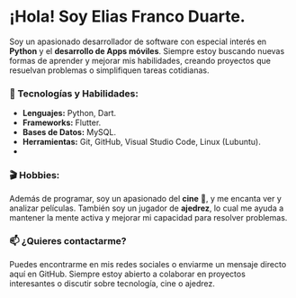 # ¡Hola! Soy Elias Franco Duarte.
Soy un apasionado desarrollador de software con especial interés en **Python** y el **desarrollo de Apps móviles**. 
Siempre estoy buscando nuevas formas de aprender y mejorar mis habilidades, creando proyectos que resuelvan problemas o simplifiquen tareas cotidianas.

### 🚀 Tecnologías y Habilidades:
- **Lenguajes:** Python, Dart.
- **Frameworks:** Flutter.
- **Bases de Datos:** MySQL.
- **Herramientas:** Git, GitHub, Visual Studio Code, Linux (Lubuntu).
- 
### 🎬 Hobbies:
Además de programar, soy un apasionado del **cine** 🎥, y me encanta ver y analizar películas. 
También soy un jugador de **ajedrez**, lo cual me ayuda a mantener la mente activa y mejorar mi capacidad para resolver problemas.

### 📫 ¿Quieres contactarme?
Puedes encontrarme en mis redes sociales o enviarme un mensaje directo aquí en GitHub. 
Siempre estoy abierto a colaborar en proyectos interesantes o discutir sobre tecnología, cine o ajedrez.
